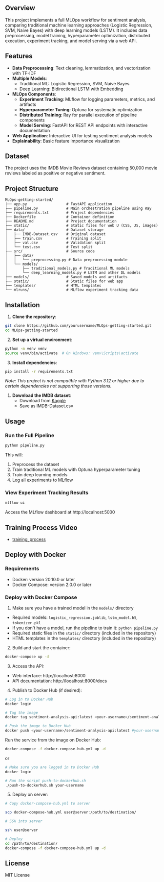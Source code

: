## Overview

This project implements a full MLOps workflow for sentiment analysis, comparing traditional machine learning approaches (Logistic Regression, SVM, Naive Bayes) with deep learning models (LSTM). It includes data preprocessing, model training, hyperparameter optimization, distributed execution, experiment tracking, and model serving via a web API.

## Features

- **Data Preprocessing**: Text cleaning, lemmatization, and vectorization with TF-IDF
- **Multiple Models**: 
  - Traditional ML: Logistic Regression, SVM, Naive Bayes
  - Deep Learning: Bidirectional LSTM with Embedding
- **MLOps Components**:
  - **Experiment Tracking**: MLflow for logging parameters, metrics, and artifacts
  - **Hyperparameter Tuning**: Optuna for systematic optimization
  - **Distributed Training**: Ray for parallel execution of pipeline components
  - **Model Serving**: FastAPI for REST API endpoints with interactive documentation
- **Web Application**: Interactive UI for testing sentiment analysis models
- **Explainability**: Basic feature importance visualization

## Dataset

The project uses the IMDB Movie Reviews dataset containing 50,000 movie reviews labeled as positive or negative sentiment.

## Project Structure

```
MLOps-getting-started/
├── app.py                  # FastAPI application
├── pipeline.py             # Main orchestration pipeline using Ray
├── requirements.txt        # Project dependencies
├── Dockerfile              # Container definition
├── README.md               # Project documentation
├── static/                 # Static files for web U (CSS, JS, images)
├── data/                   # Dataset storage
│   ├── IMDB-Dataset.csv    # Original dataset
│   ├── train.csv           # Training split
│   ├── val.csv             # Validation split
│   └── test.csv            # Test split
├── src/                    # Source code
│   ├── data/
│   │   └── preprocessing.py # Data preprocessing module
│   └── models/
│       ├── traditional_models.py # Traditional ML models
│       └── deep_learning_models.py # LSTM and other DL models
├── models/                 # Saved models and artifacts
├── static/                 # Static files for web app
├── templates/              # HTML templates
└── mlruns/                 # MLflow experiment tracking data
```

## Installation

1. **Clone the repository**:
```bash
git clone https://github.com/yourusername/MLOps-getting-started.git
cd MLOps-getting-started
```

2. **Set up a virtual environment**:
```bash
python -m venv venv
source venv/bin/activate  # On Windows: venv\Scripts\activate
```

3. **Install dependencies**:
```bash
pip install -r requirements.txt
```
*Note: This project is not compatible with Python 3.12 or higher due to certain dependencies not supporting those versions.*

1. **Download the IMDB dataset**:
   - Download from [Kaggle](https://www.kaggle.com/datasets/lakshmi25npathi/imdb-dataset-of-50k-movie-reviews)
   - Save as IMDB-Dataset.csv

## Usage

### Run the Full Pipeline

```bash
python pipeline.py
```

This will:
1. Preprocess the dataset
2. Train traditional ML models with Optuna hyperparameter tuning
3. Train deep learning models
4. Log all experiments to MLflow

### View Experiment Tracking Results

```bash
mlflow ui
```
Access the MLflow dashboard at http://localhost:5000

## Training Process Video
- [training_process](https://drive.google.com/file/d/1rPvdYF71s9emmPndpeG6CEJAPC7hnraU/view?usp=sharing)
## Deploy with Docker

### Requirements
- Docker: version 20.10.0 or later
- Docker Compose: version 2.0.0 or later

### Deploy with Docker Compose

1. Make sure you have a trained model in the `models/` directory
- Required models: `logistic_regression.joblib`, `lstm_model.h5`, `tokenizer.pkl`
- If you don't have a model, run the pipeline to train it: `python pipeline.py`
- Required static files in the `static/` directory (included in the repository)
- HTML templates in the `templates/` directory (included in the repository)

2. Build and start the container:

```bash
docker-compose up -d
```

3. Access the API:
- Web interface: http://localhost:8000
- API documentation: http://localhost:8000/docs

4. Publish to Docker Hub (if desired):
```bash
# Log in to Docker Hub
docker login

# Tag the image
docker tag sentiment-analysis-api:latest <your-username>/sentiment-analysis-api:latest #your-username: 22521571

# Push the image to Docker Hub
docker push <your-username>/sentiment-analysis-api:latest #your-username: 22521571
```
Run the service from the image on Docker Hub:
```bash
docker-compose -f docker-compose-hub.yml up -d
```
or
```bash
# Make sure you are logged in to Docker Hub
docker login

# Run the script push-to-dockerhub.sh
./push-to-dockerhub.sh your-username
```
5. Deploy on server:

```bash
# Copy docker-compose-hub.yml to server

scp docker-compose-hub.yml user@server:/path/to/destination/

# SSH into server

ssh user@server

# Deploy
cd /path/to/destination/
docker-compose -f docker-compose-hub.yml up -d

```

## License

MIT License

